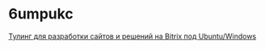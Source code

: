 
# 6umpukc

[Тулинг для разработки сайтов и решений на Bitrix под Ubuntu/Windows](https://zen.yandex.ru/media/id/5b1a58b8eb269500a877dd6c/6umpukc-tuling-dlia-razrabotki-saitov-i-reshenii-na-bitrix-pod-ubuntu-5e2beb50c31e4900b03bcca5)
